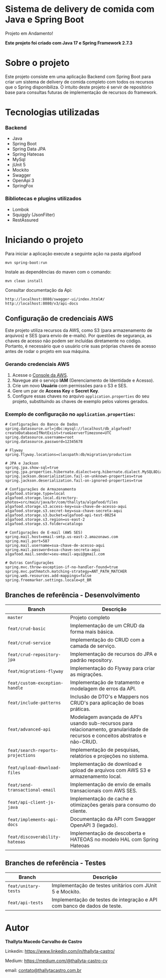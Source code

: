 # Sistema de delivery de comida com Java e Spring Boot
Projeto em Andamento!

<b>Este projeto foi criado com Java 17 e Spring Framework 2.7.3</b>

# Sobre o projeto

Este projeto consiste em uma aplicação Backend com Spring Boot para criar um sistema de delivery de comida completo com todos os recursos que o Spring disponibiliza.
O intuito deste projeto é servir de repositório base para consultas futuras de implementação de recursos do framework.

# Tecnologias utilizadas


### Backend

- Java
- Spring Boot
- Spring Data JPA
- Spring Hateoas
- MySql
- jUnit 5
- Mockito
- Swagger
- OpenApi 3
- SpringFox

### Bibliotecas e plugins utilizados

- Lombok
- Squiggly (JsonFilter)
- RestAssured

# Iniciando o projeto

Para iniciar a aplicação execute a seguinte ação na pasta algafood

```shell script
mvn spring-boot:run
```

Instale as dependências do maven com o comando:

```shell script
mvn clean install
```

Consultar documentação da Api:

```shell script
http://localhost:8080/swagger-ui/index.html#/
http://localhost:8080/v3/api-docs
```
## Configuração de credenciais AWS
Este projeto utiliza recursos da AWS, como S3 (para armazenamento de arquivos) e SES (para envio de e-mails). Por questões de segurança, as chaves de acesso não podem ser incluídas diretamente no código. Portanto, é necessário que o usuário crie suas próprias chaves de acesso antes de rodar o projeto em sua máquina.
### Gerando credenciais AWS

1. Acesse o [Console da AWS](https://aws.amazon.com/console/).
2. Navegue até o serviço **IAM** (Gerenciamento de Identidade e Acesso).
3. Crie um novo **Usuário** com permissões para o S3 e SES.
4. Gere um par de **Access Key** e **Secret Key**.
5. Configure essas chaves no arquivo `application.properties` do seu projeto, substituindo as chaves de exemplo pelos valores gerados.

### Exemplo de configuração no `application.properties`:

```properties
# Configurações do Banco de Dados
spring.datasource.url=jdbc:mysql://localhost/db_algafood?createDatabaseIfNotExist=true&serverTimezone=UTC
spring.datasource.username=root
spring.datasource.password=12345678

# Flyway
spring.flyway.locations=classpath:db/migration/production

# JPA e Jackson
spring.jpa.show-sql=true
spring.jpa.properties.hibernate.dialect=org.hibernate.dialect.MySQL8Dialect
spring.jackson.deserialization.fail-on-unknown-properties=true
spring.jackson.deserialization.fail-on-ignored-properties=true

# Configurações de Armazenamento
algafood.storage.type=local
algafood.storage.local.directory-photos=src/main/java/br/com/thallyta/algafood/files
algafood.storage.s3.access-key=sua-chave-de-acesso-aqui
algafood.storage.s3.secret-key=sua-chave-secreta-aqui
algafood.storage.s3.bucket=algafood-api-test-00254
algafood.storage.s3.region=us-east-2
algafood.storage.s3.folder=catalogo

# Configurações de E-mail (AWS SES)
spring.mail.host=email-smtp.us-east-2.amazonaws.com
spring.mail.port=587
spring.mail.username=sua-chave-de-acesso-aqui
spring.mail.password=sua-chave-secreta-aqui
algafood.mail.sender=seu-email-aqui@gmail.com

# Outras Configurações
spring.mvc.throw-exception-if-no-handler-found=true
spring.mvc.pathmatch.matching-strategy=ANT_PATH_MATCHER
spring.web.resources.add-mappings=false
spring.freemarker.settings.locale=pt_BR
```

## Branches de referência - Desenvolvimento

| Branch                        | Descrição                                                                                               |
|-------------------------------|---------------------------------------------------------------------------------------------------------|
| `master`                      | Projeto completo                                                                                        |
| `feat/crud-basic`             | Implementação de um CRUD da forma mais básica.                                                          |
| `feat/crud-service`           | Implementação do CRUD com a camada de serviço.                                                          |
| `feat/crud-repository-jpa`    | Implementação de recursos do JPA e padrão repository.                                                   |
| `feat/migrations-flyway`      | Implementação do Flyway para criar as migrações.                                                        |
| `feat/custom-exception-handle`| Implementação de tratamento e modelagem de erros da API.                                                |
| `feat/include-patterns`       | Inclusão de DTO's e Mappers nos CRUD's para aplicação de boas práticas.                                 |
| `feat/advanced-api`           | Modelagem avançada de API's usando sub-recursos para relacionamento, granularidade de recursos e conceitos abstratos e não-CRUD. |
| `feat/search-reports-projections` | Implementação de pesquisas, relatórios e projeções no sistema.                                          |
| `feat/upload-download-files`  | Implementação de download e upload de arquivos com AWS S3 e armazenamento local.                        |
| `feat/send-transactional-email`| Implementação de envio de emails transacionais com AWS SES.                                             |
| `feat/api-client-js-java`     | Implementação de cache e otimizações gerais para consumo do cliente.                                    |
| `feat/implements-api-docs`    | Documentação da API com Swagger OpenAPI 3 (legado).                                                            |
| `feat/discoverability-hateoas`| Implementação de descoberta e HATEOAS no modelo HAL com Spring Hateoas                                  |


## Branches de referência - Testes
| Branch               | Descrição                                                                            |
|----------------------|--------------------------------------------------------------------------------------|
| `feat/unitary-tests`  | Implementação de testes unitários com JUnit 5 e Mockito.                             |
| `feat/api-tests`      | Implementação de testes de integração e API com banco de dados de teste.             |


# Autor
<b>Thallyta Macedo Carvalho de Castro</b>

Linkedin: https://www.linkedin.com/in/thallyta-castro/

Medium: https://medium.com/@thallyta-castro-cv

email: contato@thallytacastro.com.br
